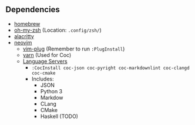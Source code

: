 ## Dependencies
- [homebrew](https://brew.sh/)
- [oh-my-zsh](https://ohmyz.sh/) (Location: `.config/zsh/`)
- [alacritty](https://alacritty.org/)
- [neovim](https://neovim.io/)
  - [vim-plug](https://github.com/junegunn/vim-plug) (Remember to run `:PlugInstall`)
  - [yarn](https://yarnpkg.com/) (Used for Coc)
  - [Language Servers](https://github.com/neoclide/coc.nvim/wiki/Language-servers)  
    - `:CocInstall coc-json coc-pyright coc-markdownlint coc-clangd coc-cmake`
    - Includes:
      - JSON
      - Python 3
      - Markdow
      - CLang
      - CMake
      - Haskell (TODO)
